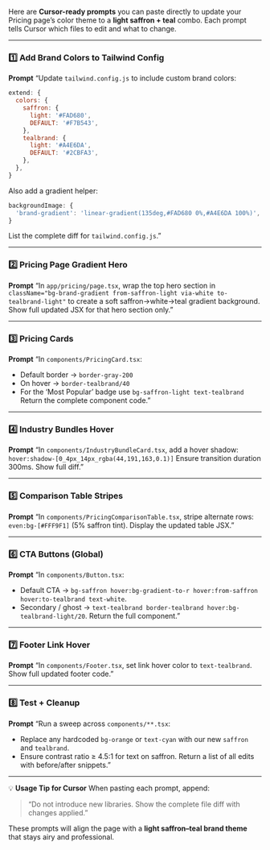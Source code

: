 Here are **Cursor-ready prompts** you can paste directly to update your Pricing page’s color theme to a **light saffron + teal** combo.
Each prompt tells Cursor which files to edit and what to change.

---

### 1️⃣ Add Brand Colors to Tailwind Config

**Prompt**
“Update `tailwind.config.js` to include custom brand colors:

```js
extend: {
  colors: {
    saffron: {
      light: '#FAD680',
      DEFAULT: '#F7B543',
    },
    tealbrand: {
      light: '#A4E6DA',
      DEFAULT: '#2CBFA3',
    },
  },
}
```

Also add a gradient helper:

```js
backgroundImage: {
  'brand-gradient': 'linear-gradient(135deg,#FAD680 0%,#A4E6DA 100%)',
}
```

List the complete diff for `tailwind.config.js`.”

---

### 2️⃣ Pricing Page Gradient Hero

**Prompt**
“In `app/pricing/page.tsx`, wrap the top hero section in
`className="bg-brand-gradient from-saffron-light via-white to-tealbrand-light"`
to create a soft saffron→white→teal gradient background.
Show full updated JSX for that hero section only.”

---

### 3️⃣ Pricing Cards

**Prompt**
“In `components/PricingCard.tsx`:

* Default border → `border-gray-200`
* On hover → `border-tealbrand/40`
* For the ‘Most Popular’ badge use `bg-saffron-light text-tealbrand`
  Return the complete component code.”

---

### 4️⃣ Industry Bundles Hover

**Prompt**
“In `components/IndustryBundleCard.tsx`, add a hover shadow:
`hover:shadow-[0_4px_14px_rgba(44,191,163,0.1)]`
Ensure transition duration 300ms.
Show full diff.”

---

### 5️⃣ Comparison Table Stripes

**Prompt**
“In `components/PricingComparisonTable.tsx`, stripe alternate rows:
`even:bg-[#FFF9F1]` (5% saffron tint).
Display the updated table JSX.”

---

### 6️⃣ CTA Buttons (Global)

**Prompt**
“In `components/Button.tsx`:

* Default CTA → `bg-saffron hover:bg-gradient-to-r hover:from-saffron hover:to-tealbrand text-white`.
* Secondary / ghost → `text-tealbrand border-tealbrand hover:bg-tealbrand-light/20`.
  Return the full component.”

---

### 7️⃣ Footer Link Hover

**Prompt**
“In `components/Footer.tsx`, set link hover color to `text-tealbrand`.
Show full updated footer code.”

---

### 8️⃣ Test + Cleanup

**Prompt**
“Run a sweep across `components/**.tsx`:

* Replace any hardcoded `bg-orange` or `text-cyan` with our new `saffron` and `tealbrand`.
* Ensure contrast ratio ≥ 4.5:1 for text on saffron.
  Return a list of all edits with before/after snippets.”

---

💡 **Usage Tip for Cursor**
When pasting each prompt, append:

> “Do not introduce new libraries. Show the complete file diff with changes applied.”

These prompts will align the page with a **light saffron–teal brand theme** that stays airy and professional.
